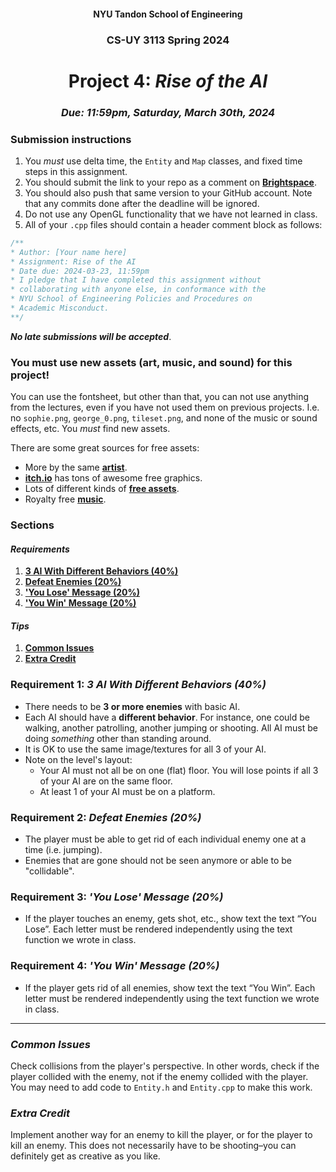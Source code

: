 <h4 align=center>NYU Tandon School of Engineering<h4>
<h3 align=center>CS-UY 3113 Spring 2024</h3>
<h1 align=center>Project 4: <em>Rise of the AI</em></h1>
<h3 align=center><em>Due: 11:59pm, Saturday, March 30th, 2024</em></h3>
 
### Submission instructions
1. You _must_ use delta time, the `Entity` and `Map` classes, and fixed time steps in this assignment.
2. You should submit the link to your repo as a comment on [**Brightspace**](https://brightspace.nyu.edu/d2l/lms/dropbox/admin/mark/folder_submissions_users.d2l?db=793154&ou=354438).
3. You should also push that same version to your GitHub account. Note that any commits done after the deadline will be ignored.
4. Do not use any OpenGL functionality that we have not learned in class.
5. All of your `.cpp` files should contain a header comment block as follows:

```c++
/**
* Author: [Your name here]
* Assignment: Rise of the AI
* Date due: 2024-03-23, 11:59pm
* I pledge that I have completed this assignment without
* collaborating with anyone else, in conformance with the
* NYU School of Engineering Policies and Procedures on
* Academic Misconduct.
**/
```

***No late submissions will be accepted***.

### You must use new assets (art, music, and sound) for this project!

You can use the fontsheet, but other than that, you can not use anything from the lectures, even if you have not used them on previous projects. I.e. no `sophie.png`, `george_0.png`, `tileset.png`, and none of the music or sound effects, etc. You _must_ find new assets.

There are some great sources for free assets:
- More by the same [**artist**](https://kenney.nl/assets).
- [**itch.io**](https://itch.io/game-assets/free) has tons of awesome free graphics.
- Lots of different kinds of [**free assets**](https://opengameart.org/).
- Royalty free [**music**](https://incompetech.com/music/royalty-free/music.html).

### Sections

#### _Requirements_

1. [**3 AI With Different Behaviors (40%)**](#requirement-1-3-ai-with-different-behaviors-40)
2. [**Defeat Enemies (20%)**](#requirement-2-defeat-enemies-20)
3. [**'You Lose' Message (20%)**](#requirement-3-you-lose-message-20)
3. [**'You Win' Message (20%)**](#requirement-4-you-win-message-20)

#### _Tips_

1. [**Common Issues**](#common-issues)
2. [**Extra Credit**](#extra-credit)

### Requirement 1: _3 AI With Different Behaviors (40%)_

- There needs to be **3 or more enemies** with basic AI.
- Each AI should have a **different behavior**. For instance, one could be walking, another patrolling, another jumping or shooting. All AI must be doing _something_ other than standing around.
- It is OK to use the same image/textures for all 3 of your AI.
- Note on the level's layout:
    - Your AI must not all be on one (flat) floor. You will lose points if all 3 of your AI are on the same floor.
    - At least 1 of your AI must be on a platform.

### Requirement 2: _Defeat Enemies (20%)_

- The player must be able to get rid of each individual enemy one at a time (i.e. jumping).
- Enemies that are gone should not be seen anymore or able to be "collidable".

### Requirement 3: _'You Lose' Message (20%)_

- If the player touches an enemy, gets shot, etc., show text the text “You Lose”. Each letter must be rendered independently using the text function we wrote in class.

### Requirement 4: _'You Win' Message (20%)_

- If the player gets rid of all enemies, show text the text “You Win”. Each letter must be rendered independently using the text function we wrote in class.

---

### _Common Issues_

Check collisions from the player's perspective. In other words, check if the player collided with the enemy, not if the enemy collided with the player. You may need to add code to `Entity.h` and `Entity.cpp` to make this work.

### _Extra Credit_

Implement another way for an enemy to kill the player, or for the player to kill an enemy. This does not necessarily have to be shooting–you can definitely get as creative as you like.
